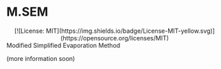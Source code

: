 # M.SEM

<div align="center">
  [![License: MIT](https://img.shields.io/badge/License-MIT-yellow.svg)](https://opensource.org/licenses/MIT) <br>
</div>
Modified Simplified Evaporation Method

(more information soon)

